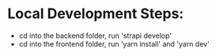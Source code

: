 # Local Development Steps:

- cd into the backend folder, run 'strapi develop'
- cd into the frontend folder, run 'yarn install' and 'yarn dev'
